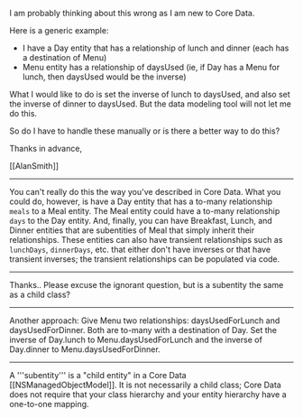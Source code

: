 

I am probably thinking about this wrong as I am new to Core Data. 

Here is a generic example:
 - I have a Day entity that has a relationship of lunch and dinner  (each has a destination of Menu)
 - Menu entity has a relationship of daysUsed  (ie, if Day has a Menu for lunch, then daysUsed would be the inverse)

What I would like to do is set the inverse of lunch to daysUsed, and also set the inverse of dinner to daysUsed.  But the data modeling tool will not let me do this.

So do I have to handle these manually or is there a better way to do this?

Thanks in advance,

[[AlanSmith]]

----

You can't really do this the way you've described in Core Data.  What you could do, however, is have a Day entity that has a to-many relationship <code>meals</code> to a Meal entity.  The Meal entity could have a to-many relationship <code>days</code> to the Day entity.  And, finally, you can have Breakfast, Lunch, and Dinner entities that are subentities of Meal that simply inherit their relationships.  These entities can also have transient relationships such as <code>lunchDays</code>, <code>dinnerDays</code>, etc. that either don't have inverses or that have transient inverses; the transient relationships can be populated via code.

----

Thanks.. Please excuse the ignorant question, but is a subentity the same as a child class?

----

Another approach: Give Menu two relationships: daysUsedForLunch and daysUsedForDinner.  Both are to-many with a destination of Day.  Set the inverse of Day.lunch to Menu.daysUsedForLunch and the inverse of Day.dinner to Menu.daysUsedForDinner.

----

A '''subentity''' is a "child entity" in a Core Data [[NSManagedObjectModel]].  It is not necessarily a child class; Core Data does not require that your class hierarchy and your entity hierarchy have a one-to-one mapping.